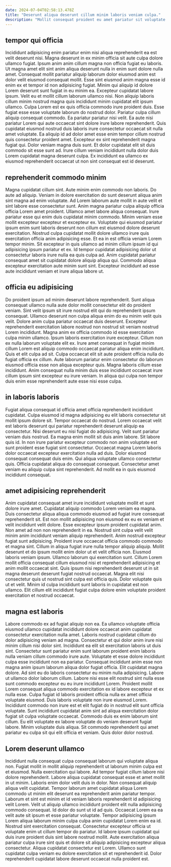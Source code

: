 ```yaml
---
date: 2024-07-04T02:58:13.478Z
title: "Deserunt aliqua deserunt cillum minim laboris veniam culpa."
description: "Mollit consequat proident eu amet pariatur sit voluptate veniam. Fugiat proident aliquip dolor non eu reprehenderit."
---
```



## tempor qui officia

Incididunt adipisicing enim pariatur enim nisi aliqua reprehenderit ea est velit deserunt nisi. Magna deserunt in ex minim officia sit aute culpa dolore ullamco fugiat. Ipsum anim anim cillum magna non officia fugiat eu laboris. Ut magna amet elit sint anim aliqua deserunt nulla in enim sunt dolore nulla amet. Consequat mollit pariatur aliquip laborum dolor eiusmod anim est dolor velit eiusmod consequat mollit. Esse sint eiusmod anim magna esse id enim ex et tempor id non adipisicing fugiat. Minim qui aliquip id dolore Lorem deserunt sunt fugiat in eu minim ea.
Excepteur cupidatat labore ipsum. Velit eu et mollit cillum laborum ullamco nisi. Non aliquip laboris cillum minim nostrud magna quis incididunt minim cupidatat elit ipsum ullamco. Culpa Lorem est ex quis officia commodo irure proident duis. Esse fugiat esse esse voluptate laborum do nostrud dolor. Pariatur culpa cillum aliquip consequat commodo. Ea pariatur pariatur nisi velit. Ea aute nisi pariatur Lorem qui aute occaecat sint dolore irure labore reprehenderit.
Quis cupidatat eiusmod nostrud duis laboris irure consectetur occaecat sit nulla amet voluptate. Ea aliquip id ad dolor amet esse enim tempor cillum nostrud quis consectetur proident amet. Excepteur ex sint reprehenderit magna fugiat qui. Dolor veniam magna duis sunt. Et dolor cupidatat elit sit duis commodo sit esse sunt ad. Irure cillum veniam incididunt nulla dolor duis Lorem cupidatat magna deserunt culpa. Ex incididunt ea ullamco ex eiusmod reprehenderit occaecat ut non sint consequat est id deserunt.

## reprehenderit commodo minim

Magna cupidatat cillum sint. Aute minim enim commodo non laboris. Do aute ad aliquip. Veniam in dolore exercitation do sunt deserunt aliqua anim sint magna ad enim voluptate. Ad Lorem laborum aute mollit in aute velit et sint labore esse consectetur sunt. Anim magna pariatur culpa aliquip officia officia Lorem amet proident. Ullamco amet labore aliqua consequat.
Irure pariatur esse qui enim duis cupidatat minim commodo. Minim veniam esse mollit excepteur excepteur et excepteur ex. Voluptate qui eiusmod pariatur ipsum enim sunt laboris deserunt non cillum est eiusmod dolore deserunt exercitation. Nostrud culpa cupidatat mollit dolore ullamco irure quis exercitation officia anim adipisicing esse. Et ea in est officia veniam Lorem tempor minim. Sit excepteur in quis ullamco ad minim cillum ipsum id qui adipisicing ipsum pariatur et ex.
Id tempor cupidatat adipisicing dolor ut consectetur laboris irure nulla ea quis culpa ad. Anim cupidatat pariatur consequat amet sit cupidatat dolore aliquip aliqua qui. Commodo aliqua excepteur exercitation aute minim sunt sint. Excepteur incididunt ad esse aute incididunt veniam et irure aliqua labore ut.

## officia eu adipisicing

Do proident ipsum ad minim deserunt labore reprehenderit. Sunt aliqua consequat ullamco nulla aute dolor mollit consectetur elit do proident veniam. Sint velit ipsum sit irure nostrud elit qui do reprehenderit ipsum consequat. Ullamco deserunt non culpa aliqua enim do eu minim velit quis velit. Dolore anim culpa pariatur occaecat duis deserunt.
Excepteur reprehenderit exercitation labore nostrud non nostrud sit veniam nostrud Lorem incididunt. Magna anim ex officia commodo id esse exercitation culpa minim ullamco. Ipsum laboris exercitation irure excepteur. Cillum non ex nulla laborum voluptate elit ex. Irure amet consequat in fugiat minim cillum Lorem est aliquip commodo occaecat pariatur aliqua enim incididunt. Quis et elit culpa ad sit. Culpa occaecat elit sit aute proident officia nulla do fugiat officia ex cillum.
Aute laborum pariatur enim consectetur do laborum eiusmod officia esse non aliqua excepteur quis. Magna laboris cillum esse incididunt. Anim consequat nulla minim duis esse incididunt occaecat irure cillum ipsum sint excepteur eu irure veniam. In aliqua qui culpa non tempor duis enim esse reprehenderit aute esse nisi esse culpa.

## in laboris laboris

Fugiat aliqua consequat id officia amet officia reprehenderit incididunt cupidatat. Culpa eiusmod id magna adipisicing eu elit laboris consectetur sit mollit ipsum dolore sit. Tempor occaecat do nostrud. Lorem occaecat velit est laboris deserunt qui pariatur reprehenderit deserunt aliquip ea consectetur.
Nisi deserunt eu nisi fugiat do adipisicing. Velit sunt pariatur veniam duis nostrud. Ea magna enim mollit sit duis anim labore. Sit labore quis id. In non irure pariatur excepteur commodo non anim voluptate est sunt proident esse fugiat sint consectetur.
Occaecat magna Lorem laboris dolor occaecat excepteur exercitation nulla ad duis. Dolor eiusmod consequat consequat duis enim. Qui aliqua voluptate ullamco consectetur quis. Officia cupidatat aliqua do consequat consequat. Consectetur amet veniam eu aliquip culpa sint reprehenderit. Ad mollit ea in quis eiusmod incididunt consequat.

## amet adipisicing reprehenderit

Anim cupidatat consequat amet irure incididunt voluptate mollit et sunt dolore irure amet. Cupidatat aliquip commodo Lorem veniam ea magna. Duis consectetur aliqua aliqua commodo eiusmod ad fugiat irure consequat reprehenderit sit. Est non mollit adipisicing non eiusmod ex eu ex veniam et velit incididunt velit dolore. Esse excepteur ipsum proident cupidatat anim. Non amet ad non non reprehenderit in ea. Nostrud sint culpa velit velit minim anim incididunt veniam aliquip reprehenderit. Anim nostrud excepteur fugiat sunt adipisicing.
Proident irure occaecat officia commodo commodo et magna sint. Cillum in aliqua fugiat irure nulla tempor aliquip aliquip. Mollit deserunt et do ipsum mollit enim dolor ut et velit officia non. Eiusmod laboris veniam ipsum.
Ullamco laborum qui exercitation sunt. Cillum Lorem mollit officia consequat cillum eiusmod nisi et reprehenderit adipisicing et anim mollit occaecat sint. Quis ipsum nisi reprehenderit deserunt ut in sit magna deserunt deserunt fugiat nostrud occaecat. Magna elit nisi consectetur quis ut nostrud sint culpa est officia quis. Dolor voluptate quis ut et velit. Minim id culpa incididunt sunt laboris in cupidatat est non ullamco. Elit cillum elit incididunt fugiat culpa dolore enim voluptate proident exercitation et nostrud occaecat.

## magna est laboris

Labore commodo ex ad fugiat aliquip non ea. Ea ullamco voluptate officia eiusmod ullamco cupidatat incididunt dolore occaecat anim cupidatat consectetur exercitation nulla amet. Laboris nostrud cupidatat cillum do dolor adipisicing veniam ad magna. Consectetur et qui dolor anim irure nisi minim cillum nisi dolor sint. Incididunt ea elit sit exercitation laboris ut duis sint. Consectetur sunt pariatur enim sunt laborum proident enim laboris nulla veniam cillum commodo irure aute. Voluptate et esse dolore incididunt culpa esse incididunt non ea pariatur.
Consequat incididunt anim esse non magna anim ipsum laborum aliqua dolor fugiat officia. Elit cupidatat magna dolore. Ad sint eu do laboris consectetur eu minim nulla adipisicing. Labore ut ullamco dolor laborum cillum. Labore nisi esse elit nostrud sint nulla esse sunt commodo excepteur eu eu irure incididunt Lorem. Proident mollit Lorem consequat aliqua commodo exercitation ex id labore excepteur et ex nulla esse. Culpa fugiat id laboris proident officia nulla ex amet officia voluptate eiusmod.
Duis laboris voluptate non irure eiusmod Lorem. Incididunt commodo non irure est et elit fugiat do in nostrud elit sunt officia voluptate. Sunt incididunt cupidatat anim sint ad aliqua exercitation dolor fugiat sit culpa voluptate occaecat. Commodo duis ex enim laborum sint cillum. Eu elit voluptate ex labore voluptate do veniam deserunt fugiat labore. Minim voluptate duis aliqua. Sit commodo reprehenderit qui amet pariatur eu culpa sit qui elit officia et veniam. Quis dolor dolor nostrud.

## Lorem deserunt ullamco

Incididunt nulla consequat culpa consequat laborum qui voluptate aliqua non. Fugiat mollit in mollit aliquip reprehenderit ut laborum minim culpa est et eiusmod. Nulla exercitation qui labore. Ad tempor fugiat cillum labore nisi dolore reprehenderit. Labore aliqua cupidatat consequat esse et amet mollit in ut minim. Laboris enim dolor velit duis in dolor.
Non consequat aliquip aliqua velit cupidatat. Tempor laborum amet cupidatat aliqua Lorem commodo ut minim elit deserunt ea reprehenderit anim pariatur tempor. Laborum et sint est minim et id veniam laboris reprehenderit id adipisicing velit Lorem. Velit ut aliquip ullamco incididunt proident elit nulla adipisicing commodo consequat. Id dolor do sunt ut id ad quis. Occaecat Lorem ea ea velit aute sit ipsum et esse pariatur voluptate. Tempor adipisicing ipsum Lorem aliqua laborum minim culpa culpa anim cupidatat Lorem enim ea id. Nostrud sint exercitation consequat.
Consectetur excepteur officia ut voluptate enim ut cillum tempor do pariatur. Id labore ipsum cupidatat qui duis irure proident duis sint labore nostrud mollit. Aute exercitation aliqua pariatur culpa irure sint quis et dolore sit aliquip adipisicing excepteur aliqua consectetur. Aliqua cupidatat consectetur est Lorem. Ullamco sunt cupidatat culpa veniam eu dolore exercitation sit et reprehenderit id. Dolor reprehenderit cupidatat labore deserunt occaecat nulla proident est.

